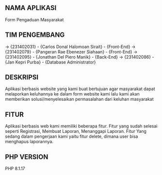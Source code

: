 ## NAMA APLIKASI
Form Pengaduan Masyarakat

## TIM PENGEMBANG
-> {231402031} - {Carlos Donal Halomoan Sirait} - {Front-End}
-> {231402079} - {Pangeran Rae Ebenezer Siahaan} - {Front-End}
-> {231402095} - {Jonathan Del Piero Manik} - {Back-End}
-> {231402086} - {Jan Kepri Purba} - {Database Administrator}

## DESKRIPSI
Aplikasi berbasis website yang kami buat bertujuan agar masyarakat dapat melaporkan keluhannya ke dalam form website kami lalu kami akan memberikan solusi/menyelesaikan permasalahan dari keluhan masyarakat

## FITUR
Aplikasi berbasis web kami memiliki beberapa fitur. Fitur yang sudah selesai seperti Registrasi, Membuat Laporan, Menanggapi Laporan. Fitur Yang sedang dalam pengerjaan kami yaitu fitur delete, dimana user bisa menghapus laporannya.

## PHP VERSION
PHP 8.1.17  

